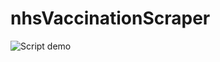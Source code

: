 # nhsVaccinationScraper

![Script demo](https://user-images.githubusercontent.com/29278616/121713766-1854fd80-cad5-11eb-9000-71e44d0399e6.gif)

